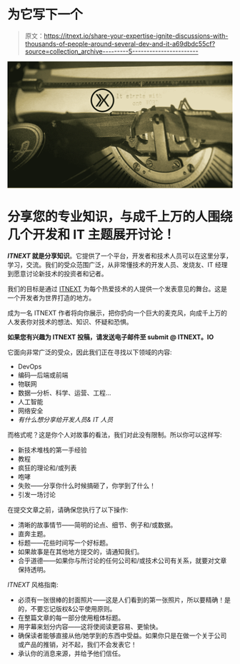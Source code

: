 # 为它写下一个

> 原文：<https://itnext.io/share-your-expertise-ignite-discussions-with-thousands-of-people-around-several-dev-and-it-a69dbdc55cf?source=collection_archive---------5----------------------->

![](img/eaf2a44e1ae388414b2c1108e1e9e74c.png)

# 分享您的专业知识，与成千上万的人围绕几个开发和 IT 主题展开讨论！

***ITNEXT* 就是分享知识**。它提供了一个平台，开发者和技术人员可以在这里分享，学习，交流。我们的受众范围广泛，从非常懂技术的开发人员、发烧友、IT 经理到愿意讨论新技术的投资者和记者。

我们的目标是通过 [ITNEXT](https://itnext.io/) 为每个热爱技术的人提供一个发表意见的舞台。这是一个开发者为世界打造的地方。

成为一名 ITNEXT 作者将向你展示，把你扔向一个巨大的麦克风，向成千上万的人发表你对技术的想法、知识、怀疑和恐惧。

**如果您有兴趣为 ITNEXT 投稿，请发送电子邮件至 submit @ ITNEXT。IO**

它面向非常广泛的受众，因此我们正在寻找以下领域的内容:

*   DevOps
*   编码—后端或前端
*   物联网
*   数据—分析、科学、运营、工程…
*   人工智能
*   网络安全
*   *有什么想分享给开发人员& IT 人员*

而格式呢？这是你个人对故事的看法，我们对此没有限制。所以你可以这样写:

*   新技术堆栈的第一手经验
*   教程
*   疯狂的理论和/或列表
*   咆哮
*   失败——分享你什么时候搞砸了，你学到了什么！
*   引发一场讨论

在提交文章之前，请确保您执行了以下操作:

*   清晰的故事情节——简明的论点、细节、例子和/或数据。
*   直奔主题。
*   标题——花些时间写一个好标题。
*   如果故事是在其他地方提交的，请通知我们。
*   合乎道德——如果你与所讨论的任何公司和/或技术公司有关系，就要对文章保持透明。

*ITNEXT* 风格指南:

*   必须有一张很棒的封面照片——这是人们看到的第一张照片，所以要精确！是的，不要忘记版权&公平使用原则。
*   在整篇文章的每一部分使用粗体标题。
*   用字幕来划分内容——这将使阅读更容易、更愉快。
*   确保读者能够直接从他/她学到的东西中受益。如果你只是在做一个关于公司或产品的推销，对不起，我们不会发表它！
*   承认你的消息来源，并给予他们信任。